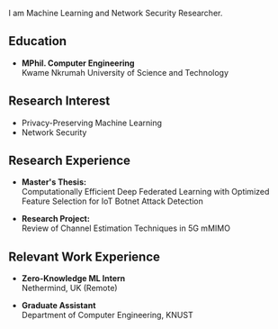 I am Machine Learning and Network Security Researcher.

## Education
- **MPhil. Computer Engineering**  
  Kwame Nkrumah University of Science and Technology

## Research Interest
- Privacy-Preserving Machine Learning
- Network Security

## Research Experience
- **Master's Thesis:**  
  Computationally Efficient Deep Federated Learning with Optimized Feature Selection for IoT Botnet Attack Detection

- **Research Project:**  
  Review of Channel Estimation Techniques in 5G mMIMO

## Relevant Work Experience
- **Zero-Knowledge ML Intern**  
  Nethermind, UK (Remote)

- **Graduate Assistant**  
  Department of Computer Engineering, KNUST
  
